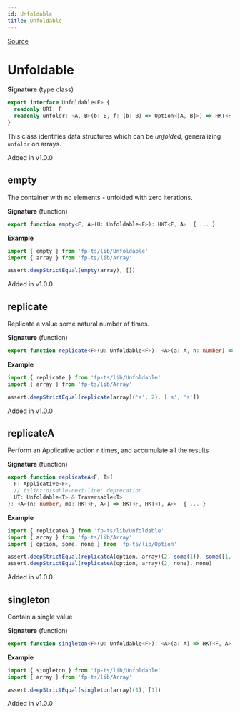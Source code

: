 ```yaml
---
id: Unfoldable
title: Unfoldable
---
```


[Source](https://github.com/gcanti/fp-ts/blob/master/src/Unfoldable.ts)

# Unfoldable

**Signature** (type class)

```ts
export interface Unfoldable<F> {
  readonly URI: F
  readonly unfoldr: <A, B>(b: B, f: (b: B) => Option<[A, B]>) => HKT<F, A>
}
```

This class identifies data structures which can be _unfolded_, generalizing `unfoldr` on arrays.

Added in v1.0.0

## empty

The container with no elements - unfolded with zero iterations.

**Signature** (function)

```ts
export function empty<F, A>(U: Unfoldable<F>): HKT<F, A>  { ... }
```

**Example**

```ts
import { empty } from 'fp-ts/lib/Unfoldable'
import { array } from 'fp-ts/lib/Array'

assert.deepStrictEqual(empty(array), [])
```

Added in v1.0.0

## replicate

Replicate a value some natural number of times.

**Signature** (function)

```ts
export function replicate<F>(U: Unfoldable<F>): <A>(a: A, n: number) => HKT<F, A>  { ... }
```

**Example**

```ts
import { replicate } from 'fp-ts/lib/Unfoldable'
import { array } from 'fp-ts/lib/Array'

assert.deepStrictEqual(replicate(array)('s', 2), ['s', 's'])
```

Added in v1.0.0

## replicateA

Perform an Applicative action `n` times, and accumulate all the results

**Signature** (function)

```ts
export function replicateA<F, T>(
  F: Applicative<F>,
  // tslint:disable-next-line: deprecation
  UT: Unfoldable<T> & Traversable<T>
): <A>(n: number, ma: HKT<F, A>) => HKT<F, HKT<T, A>>  { ... }
```

**Example**

```ts
import { replicateA } from 'fp-ts/lib/Unfoldable'
import { array } from 'fp-ts/lib/Array'
import { option, some, none } from 'fp-ts/lib/Option'

assert.deepStrictEqual(replicateA(option, array)(2, some(1)), some([1, 1]))
assert.deepStrictEqual(replicateA(option, array)(2, none), none)
```

Added in v1.0.0

## singleton

Contain a single value

**Signature** (function)

```ts
export function singleton<F>(U: Unfoldable<F>): <A>(a: A) => HKT<F, A>  { ... }
```

**Example**

```ts
import { singleton } from 'fp-ts/lib/Unfoldable'
import { array } from 'fp-ts/lib/Array'

assert.deepStrictEqual(singleton(array)(1), [1])
```

Added in v1.0.0
